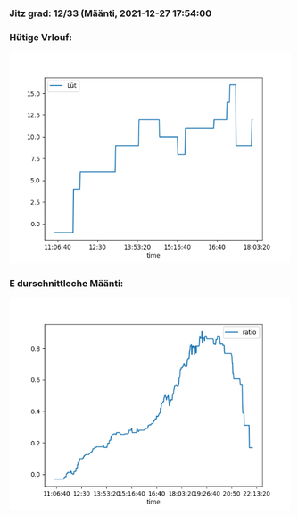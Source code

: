 ### Jitz grad: 12/33 (Määnti, 2021-12-27 17:54:00

### Hütige Vrlouf:
![Graph](Today.png)

### E durschnittleche Määnti:
![Graph](Määnti.png)